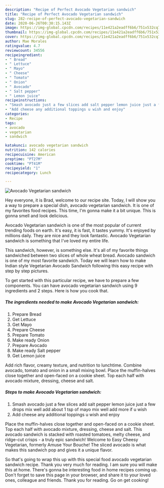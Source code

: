 ```yaml
---
description: "Recipe of Perfect Avocado Vegetarian sandwich"
title: "Recipe of Perfect Avocado Vegetarian sandwich"
slug: 282-recipe-of-perfect-avocado-vegetarian-sandwich
date: 2020-06-26T00:30:15.143Z
image: https://img-global.cpcdn.com/recipes/11e421a2eadff6b6/751x532cq70/avocado-vegetarian-sandwich-recipe-main-photo.jpg
thumbnail: https://img-global.cpcdn.com/recipes/11e421a2eadff6b6/751x532cq70/avocado-vegetarian-sandwich-recipe-main-photo.jpg
cover: https://img-global.cpcdn.com/recipes/11e421a2eadff6b6/751x532cq70/avocado-vegetarian-sandwich-recipe-main-photo.jpg
author: Mae Morales
ratingvalue: 4.7
reviewcount: 34556
recipeingredient:
- " Bread"
- " Lettuce"
- " Mayo"
- " Cheese"
- " Tomato"
- " Onion"
- " Avocado"
- " Salt pepper"
- " Lemon juice"
recipeinstructions:
- "Smash avocado just a few slices add salt pepper lemon juice just a few drops mix well add about 1 tsp of mayo mix well add more if u wish"
- "Add cheese any additional toppings u wish and enjoy"
categories:
- Recipe
tags:
- avocado
- vegetarian
- sandwich

katakunci: avocado vegetarian sandwich 
nutrition: 142 calories
recipecuisine: American
preptime: "PT27M"
cooktime: "PT41M"
recipeyield: "1"
recipecategory: Lunch

---
```



![Avocado Vegetarian sandwich](https://img-global.cpcdn.com/recipes/11e421a2eadff6b6/751x532cq70/avocado-vegetarian-sandwich-recipe-main-photo.jpg)

Hey everyone, it is Brad, welcome to our recipe site. Today, I will show you a way to prepare a special dish, avocado vegetarian sandwich. It is one of my favorites food recipes. This time, I'm gonna make it a bit unique. This is gonna smell and look delicious.

Avocado Vegetarian sandwich is one of the most popular of current trending foods on earth. It's easy, it is fast, it tastes yummy. It's enjoyed by millions daily. They are nice and they look fantastic. Avocado Vegetarian sandwich is something that I've loved my entire life.

This sandwich, however, is something else. It&#39;s all of my favorite things sandwiched between two slices of whole wheat bread. Avocado sandwich is one of my most favorite sandwich. Today we will learn how to make Indian style Vegetarian Avocado Sandwich following this easy recipe with step by step pictures.


To get started with this particular recipe, we have to prepare a few components. You can have avocado vegetarian sandwich using 9 ingredients and 2 steps. Here is how you cook that.

<!--inarticleads1-->

##### The ingredients needed to make Avocado Vegetarian sandwich:

1. Prepare  Bread
1. Get  Lettuce
1. Get  Mayo
1. Prepare  Cheese
1. Prepare  Tomato
1. Make ready  Onion
1. Prepare  Avocado
1. Make ready  Salt pepper
1. Get  Lemon juice


Add rich flavor, creamy texture, and nutrition to lunchtime. Combine avocado, tomato and onion in a small mixing bowl. Place the muffin-halves close together and open-faced on a cookie sheet. Top each half with avocado mixture, dressing, cheese and salt. 

<!--inarticleads2-->

##### Steps to make Avocado Vegetarian sandwich:

1. Smash avocado just a few slices add salt pepper lemon juice just a few drops mix well add about 1 tsp of mayo mix well add more if u wish
1. Add cheese any additional toppings u wish and enjoy


Place the muffin-halves close together and open-faced on a cookie sheet. Top each half with avocado mixture, dressing, cheese and salt. This avocado sandwich is stacked with roasted tomatoes, melty cheese, and ridge-cut crisps - a truly epic sandwich! Welcome to Easy Cheesy Vegetarian, formerly Amuse Your Bouche! The sliced avocado is what makes this sandwich pop and gives it a unique flavor. 

So that's going to wrap this up with this special food avocado vegetarian sandwich recipe. Thank you very much for reading. I am sure you will make this at home. There's gonna be interesting food in home recipes coming up. Don't forget to save this page in your browser, and share it to your loved ones, colleague and friends. Thank you for reading. Go on get cooking!
